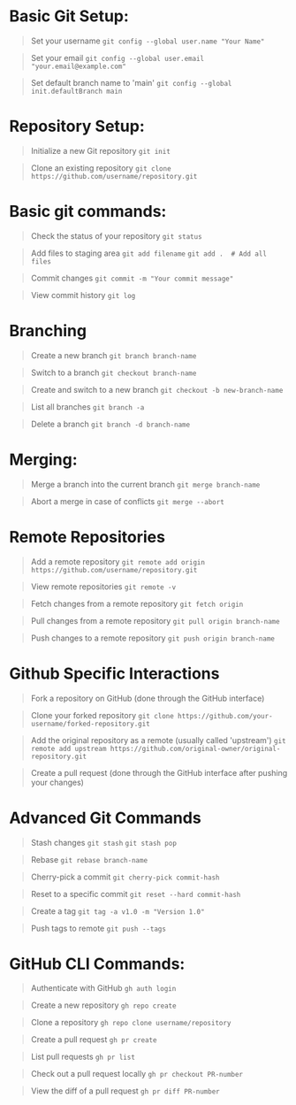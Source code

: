 # Basic Git Setup:
> Set your username
`git config --global user.name "Your Name"`

> Set your email
`git config --global user.email "your.email@example.com"`

> Set default branch name to 'main'
`git config --global init.defaultBranch main`


# Repository Setup:
> Initialize a new Git repository
`git init`

> Clone an existing repository
`git clone https://github.com/username/repository.git`


# Basic git commands:
> Check the status of your repository
`git status`

> Add files to staging area
`git add filename`
`git add .  # Add all files`

> Commit changes
`git commit -m "Your commit message"`

> View commit history
`git log`

# Branching
> Create a new branch
`git branch branch-name`

> Switch to a branch
`git checkout branch-name`

> Create and switch to a new branch
`git checkout -b new-branch-name`

> List all branches
`git branch -a`

> Delete a branch
`git branch -d branch-name`

# Merging:
> Merge a branch into the current branch
`git merge branch-name`

> Abort a merge in case of conflicts
`git merge --abort`


# Remote Repositories
> Add a remote repository
`git remote add origin https://github.com/username/repository.git`

> View remote repositories
`git remote -v`

> Fetch changes from a remote repository
`git fetch origin`

> Pull changes from a remote repository
`git pull origin branch-name`

> Push changes to a remote repository
`git push origin branch-name`

# Github Specific Interactions
> Fork a repository on GitHub (done through the GitHub interface)

> Clone your forked repository
`git clone https://github.com/your-username/forked-repository.git`

> Add the original repository as a remote (usually called 'upstream')
`git remote add upstream https://github.com/original-owner/original-repository.git`

> Create a pull request (done through the GitHub interface after pushing your changes)


# Advanced Git Commands
> Stash changes
`git stash`
`git stash pop`

> Rebase
`git rebase branch-name`

> Cherry-pick a commit
`git cherry-pick commit-hash`

> Reset to a specific commit
`git reset --hard commit-hash`

> Create a tag
`git tag -a v1.0 -m "Version 1.0"`

> Push tags to remote
`git push --tags`

# GitHub CLI Commands:
> Authenticate with GitHub
`gh auth login`

> Create a new repository
`gh repo create`

> Clone a repository
`gh repo clone username/repository`

> Create a pull request
`gh pr create`

> List pull requests
`gh pr list`

> Check out a pull request locally
`gh pr checkout PR-number`

> View the diff of a pull request
`gh pr diff PR-number`
